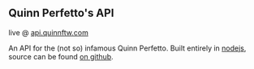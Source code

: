 Quinn Perfetto's API
---------------------

live @ [api.quinnftw.com](http://api.quinnftw.com)

An API for the (not so) infamous Quinn Perfetto.  Built entirely in [nodejs](https://nodejs.org/), 
source can be found [on github](https://github.com/Quinny/api).
